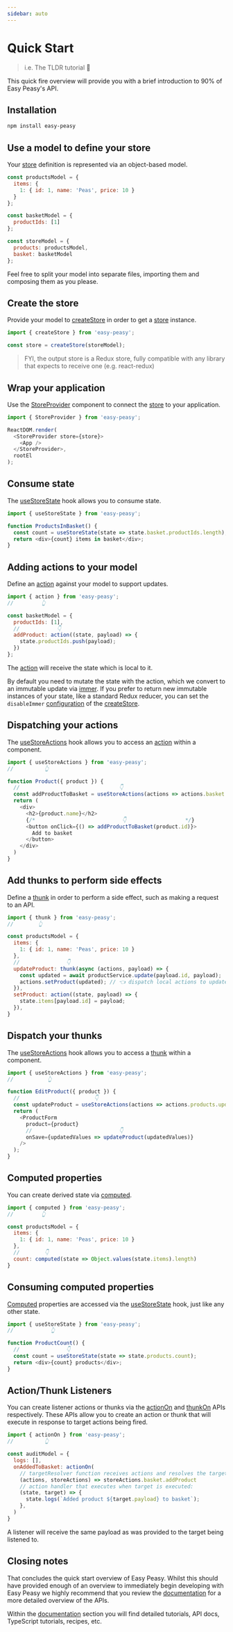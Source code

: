 ```yaml
---
sidebar: auto
---
```


# Quick Start

> i.e. The TLDR tutorial 🚀

This quick fire overview will provide you with a brief introduction to 90% of Easy Peasy's API.

## Installation

```bash
npm install easy-peasy
```

## Use a model to define your store

Your [store](/docs/api/store.html) definition is represented via an object-based model.

```javascript
const productsModel = {
  items: {
    1: { id: 1, name: 'Peas', price: 10 }
  }
};

const basketModel = {
  productIds: [1]
};

const storeModel = {
  products: productsModel,
  basket: basketModel
};
```

Feel free to split your model into separate files, importing them and composing them as you please.

## Create the store

Provide your model to [createStore](/docs/api/create-store.html) in order to get a [store](/docs/api/store.html) instance.

```javascript
import { createStore } from 'easy-peasy';

const store = createStore(storeModel);
```

> FYI, the output store is a Redux store, fully compatible with any library that expects to receive one (e.g. react-redux)

## Wrap your application

Use the [StoreProvider](/docs/api/store-provider.html) component to connect the [store](/docs/api/store.html) to your application.

```javascript
import { StoreProvider } from 'easy-peasy';

ReactDOM.render(
  <StoreProvider store={store}>
    <App />
  </StoreProvider>,
  rootEl
);
```

## Consume state

The [useStoreState](/docs/api/use-store-state.html) hook allows you to consume state.

```javascript
import { useStoreState } from 'easy-peasy';

function ProductsInBasket() {
  const count = useStoreState(state => state.basket.productIds.length);
  return <div>{count} items in basket</div>;
}
```

## Adding actions to your model

Define an [action](/docs/api/action.html) against your model to support updates.

```javascript
import { action } from 'easy-peasy';
//         👆

const basketModel = {
  productIds: [1],
  //            👇
  addProduct: action((state, payload) => {
    state.productIds.push(payload);
  })
};
```

The [action](/docs/api/action.html) will receive the state which is local to it.

By default you need to mutate the state with the action, which we convert to an immutable update via [immer](https://github.com/immerjs/immer). If you prefer to return new immutable instances of your state, like a standard Redux reducer, you can set the `disableImmer` [configuration](/docs/api/store-config.html) of the [createStore](/docs/api/create-store.html).

## Dispatching your actions

The [useStoreActions](/docs/api/use-store-actions.html) hook allows you to access an [action](/docs/api/action.html) within a component.

```javascript
import { useStoreActions } from 'easy-peasy';
//          👆

function Product({ product }) {
  //                                👇
  const addProductToBasket = useStoreActions(actions => actions.basket.addProduct);
  return (
    <div>
      <h2>{product.name}</h2>
      {/*                            👇                   */}
      <button onClick={() => addProductToBasket(product.id)}>
        Add to basket
      </button>
    </div>
  )
}
```

## Add thunks to perform side effects

Define a [thunk](/docs/api/thunk.html) in order to perform a side effect, such as making a request to an API.

```javascript
import { thunk } from 'easy-peasy';
//        👆

const productsModel = {
  items: {
    1: { id: 1, name: 'Peas', price: 10 }
  },
  //               👇
  updateProduct: thunk(async (actions, payload) => {
    const updated = await productService.update(payload.id, payload);
    actions.setProduct(updated); // 👈 dispatch local actions to update state
  }),
  setProduct: action((state, payload) => {
    state.items[payload.id] = payload;
  }),
}
```

## Dispatch your thunks

The [useStoreActions](/docs/api/use-store-actions.html) hook allows you to access a [thunk](/docs/api/action.html) within a component.

```javascript
import { useStoreActions } from 'easy-peasy';
//           👆

function EditProduct({ product }) {
  //                        👇
  const updateProduct = useStoreActions(actions => actions.products.updateProduct);
  return (
    <ProductForm
      product={product}
      //                            👇
      onSave={updatedValues => updateProduct(updatedValues)}
    />
  );
}
```

## Computed properties

You can create derived state via [computed](/docs/api/computed.html).

```javascript
import { computed } from 'easy-peasy';
//         👆

const productsModel = {
  items: {
    1: { id: 1, name: 'Peas', price: 10 }
  },
  //        👇
  count: computed(state => Object.values(state.items).length)
}
```

## Consuming computed properties

[Computed](/docs/api/computed.html) properties are accessed via the [useStoreState](/docs/api/use-store-state.html) hook, just like any other state.

```javascript
import { useStoreState } from 'easy-peasy';
//            👆

function ProductCount() {
  //               👇
  const count = useStoreState(state => state.products.count);
  return <div>{count} products</div>;
}
```

## Action/Thunk Listeners

You can create listener actions or thunks via the [actionOn](/docs/api/action-on.html) and [thunkOn](/docs/api/thunk-on.html) APIs respectively. These APIs allow you to create an action or thunk that will execute in response to target actions being fired.

```javascript
import { actionOn } from 'easy-peasy';
//          👆

const auditModel = {
  logs: [],
  onAddedToBasket: actionOn(
    // targetResolver function receives actions and resolves the targets:
    (actions, storeActions) => storeActions.basket.addProduct
    // action handler that executes when target is executed:
    (state, target) => {
      state.logs(`Added product ${target.payload} to basket`);
    },
  )
}
```

A listener will receive the same payload as was provided to the target being listened to.

## Closing notes

That concludes the quick start overview of Easy Peasy. Whilst this should have provided enough of an overview to immediately begin developing with Easy Peasy we highly recommend that you review the [documentation](/docs/introduction/) for a more detailed overview of the APIs.

Within the [documentation](/docs/introduction/) section you will find detailed tutorials, API docs, TypeScript tutorials, recipes, etc.
